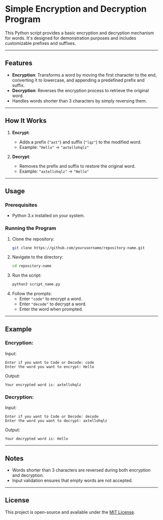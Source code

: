 # Simple Encryption and Decryption Program

This Python script provides a basic encryption and decryption mechanism for words. It's designed for demonstration purposes and includes customizable prefixes and suffixes.

---

## Features
- **Encryption**: Transforms a word by moving the first character to the end, converting it to lowercase, and appending a predefined prefix and suffix.
- **Decryption**: Reverses the encryption process to retrieve the original word.
- Handles words shorter than 3 characters by simply reversing them.

---

## How It Works
1. **Encrypt**:
   - Adds a prefix (`"axt"`) and suffix (`"lqz"`) to the modified word.
   - Example: `"Hello"` → `"axtellohqlz"`

2. **Decrypt**:
   - Removes the prefix and suffix to restore the original word.
   - Example: `"axtellohqlz"` → `"Hello"`

---

## Usage
### Prerequisites
- Python 3.x installed on your system.

### Running the Program
1. Clone the repository:
   ```bash
   git clone https://github.com/yourusername/repository-name.git
   ```
2. Navigate to the directory:
   ```bash
   cd repository-name
   ```
3. Run the script:
   ```bash
   python3 script_name.py
   ```
4. Follow the prompts:
   - Enter `"code"` to encrypt a word.
   - Enter `"decode"` to decrypt a word.
   - Enter the word when prompted.

---

## Example
### Encryption:
Input:
```
Enter if you want to Code or Decode: code
Enter the word you want to encrypt: Hello
```
Output:
```
Your encrypted word is: axtellohqlz
```

### Decryption:
Input:
```
Enter if you want to Code or Decode: decode
Enter the word you want to decrypt: axtellohqlz
```
Output:
```
Your decrypted word is: Hello
```

---

## Notes
- Words shorter than 3 characters are reversed during both encryption and decryption.
- Input validation ensures that empty words are not accepted.

---

## License
This project is open-source and available under the [MIT License](LICENSE).
